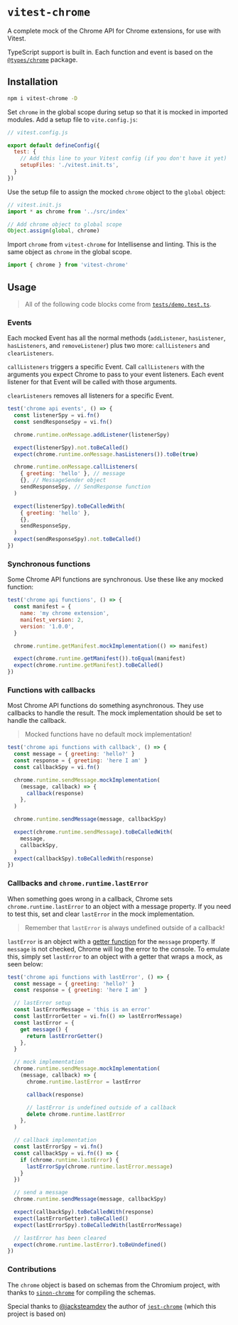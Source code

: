 # `vitest-chrome`

A complete mock of the Chrome API for Chrome extensions, for use
with Vitest.

TypeScript support is built in. Each function and event is based
on the
[`@types/chrome`](https://www.npmjs.com/package/@types/chrome)
package.

## Installation

```sh
npm i vitest-chrome -D
```

Set `chrome` in the global scope during setup so that it is
mocked in imported modules. Add a setup file to `vite.config.js`:

```javascript
// vitest.config.js

export default defineConfig({
  test: {
    // Add this line to your Vitest config (if you don't have it yet)
    setupFiles: './vitest.init.ts',
  }
})
```

Use the setup file to assign the mocked `chrome` object to the
`global` object:

```javascript
// vitest.init.js
import * as chrome from '../src/index'

// Add chrome object to global scope
Object.assign(global, chrome)
```

Import `chrome` from `vitest-chrome` for Intellisense and linting.
This is the same object as `chrome` in the global scope.

```javascript
import { chrome } from 'vitest-chrome'
```

## Usage

> All of the following code blocks come from
> [`tests/demo.test.ts`](tests/demo.test.ts).

### Events

Each mocked Event has all the normal methods (`addListener`,
`hasListener`, `hasListeners`, and `removeListener`) plus two
more: `callListeners` and `clearListeners`.

`callListeners` triggers a specific Event. Call `callListeners`
with the arguments you expect Chrome to pass to your event
listeners. Each event listener for that Event will be called with
those arguments.

`clearListeners` removes all listeners for a specific Event.

```javascript
test('chrome api events', () => {
  const listenerSpy = vi.fn()
  const sendResponseSpy = vi.fn()

  chrome.runtime.onMessage.addListener(listenerSpy)

  expect(listenerSpy).not.toBeCalled()
  expect(chrome.runtime.onMessage.hasListeners()).toBe(true)

  chrome.runtime.onMessage.callListeners(
    { greeting: 'hello' }, // message
    {}, // MessageSender object
    sendResponseSpy, // SendResponse function
  )

  expect(listenerSpy).toBeCalledWith(
    { greeting: 'hello' },
    {},
    sendResponseSpy,
  )
  expect(sendResponseSpy).not.toBeCalled()
})
```

### Synchronous functions

Some Chrome API functions are synchronous. Use these like any
mocked function:

```javascript
test('chrome api functions', () => {
  const manifest = {
    name: 'my chrome extension',
    manifest_version: 2,
    version: '1.0.0',
  }

  chrome.runtime.getManifest.mockImplementation(() => manifest)

  expect(chrome.runtime.getManifest()).toEqual(manifest)
  expect(chrome.runtime.getManifest).toBeCalled()
})
```

### Functions with callbacks

Most Chrome API functions do something asynchronous. They use
callbacks to handle the result. The mock implementation should be
set to handle the callback.

> Mocked functions have no default mock implementation!

```javascript
test('chrome api functions with callback', () => {
  const message = { greeting: 'hello?' }
  const response = { greeting: 'here I am' }
  const callbackSpy = vi.fn()

  chrome.runtime.sendMessage.mockImplementation(
    (message, callback) => {
      callback(response)
    },
  )

  chrome.runtime.sendMessage(message, callbackSpy)

  expect(chrome.runtime.sendMessage).toBeCalledWith(
    message,
    callbackSpy,
  )
  expect(callbackSpy).toBeCalledWith(response)
})
```

### Callbacks and `chrome.runtime.lastError`

When something goes wrong in a callback, Chrome sets
`chrome.runtime.lastError` to an object with a message property.
If you need to test this, set and clear `lastError` in the mock
implementation.

> Remember that `lastError` is always undefined outside of a
> callback!

`lastError` is an object with a
[getter function](https://developer.mozilla.org/en-US/docs/Web/JavaScript/Reference/Functions/get)
for the `message` property. If `message` is not checked, Chrome
will log the error to the console. To emulate this, simply set
`lastError` to an object with a getter that wraps a mock, as seen
below:

```javascript
test('chrome api functions with lastError', () => {
  const message = { greeting: 'hello?' }
  const response = { greeting: 'here I am' }

  // lastError setup
  const lastErrorMessage = 'this is an error'
  const lastErrorGetter = vi.fn(() => lastErrorMessage)
  const lastError = {
    get message() {
      return lastErrorGetter()
    },
  }

  // mock implementation
  chrome.runtime.sendMessage.mockImplementation(
    (message, callback) => {
      chrome.runtime.lastError = lastError

      callback(response)

      // lastError is undefined outside of a callback
      delete chrome.runtime.lastError
    },
  )

  // callback implementation
  const lastErrorSpy = vi.fn()
  const callbackSpy = vi.fn(() => {
    if (chrome.runtime.lastError) {
      lastErrorSpy(chrome.runtime.lastError.message)
    }
  })

  // send a message
  chrome.runtime.sendMessage(message, callbackSpy)

  expect(callbackSpy).toBeCalledWith(response)
  expect(lastErrorGetter).toBeCalled()
  expect(lastErrorSpy).toBeCalledWith(lastErrorMessage)

  // lastError has been cleared
  expect(chrome.runtime.lastError).toBeUndefined()
})
```

### Contributions

The `chrome` object is based on schemas from the Chromium
project, with thanks to
[`sinon-chrome`](https://github.com/acvetkov/sinon-chrome) for
compiling the schemas.

Special thanks to [@jacksteamdev](https://github.com/jacksteamdev)
the author of [`jest-chrome`](https://github.com/extend-chrome/jest-chrome) (which this project is based on)
